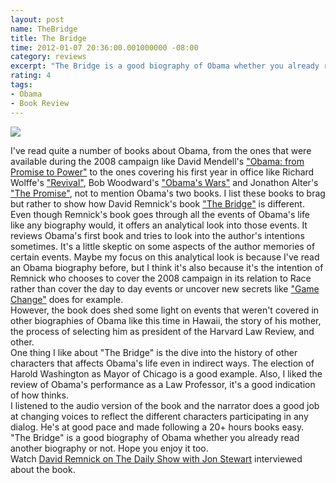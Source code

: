 ```yaml
---
layout: post
name: TheBridge
title: The Bridge
time: 2012-01-07 20:36:00.001000000 -08:00
category: reviews
excerpt: "The Bridge is a good biography of Obama whether you already read another biography or not"
rating: 4
tags:
- Obama
- Book Review
---
```

<img class="imageOnRight" src="{{ site.imgFolder_reviews }}{{ page.name }}/TheBridgeCover.jpg">

<div class="stars" title="{{ page.rating }} Stars" data-percent="{{ page.rating }}"></div>

I've read quite a number of books about Obama, from the ones that were available during the 2008 campaign like David Mendell's <a href="http://www.goodreads.com/book/show/1333713.Obama" target="_blank">"Obama: from Promise to Power"</a> to the ones covering his first year in office like Richard Wolffe's <a href="http://www.goodreads.com/review/show/132126779" target="_blank">"Revival"</a>, Bob Woodward's <a href="http://www.goodreads.com/review/show/123524533" target="_blank">"Obama's Wars"</a> and Jonathon Alter's <a href="http://www.goodreads.com/review/show/114949358" target="_blank">"The Promise"</a>, not to mention Obama's two books. I list these books to brag but rather to show how David Remnick's book <a href="http://www.goodreads.com/review/show/240926045" target="_blank">"The Bridge"</a> is different.  
Even though Remnick's book goes through all the events of Obama's life like any biography would, it offers an analytical look into those events. It reviews Obama's first book and tries to look into the author's intentions sometimes. It's a little skeptic on some aspects of the author memories of certain events. Maybe my focus on this analytical look is because I've read an Obama biography before, but I think it's also because it's the intention of Remnick who chooses to cover the 2008 campaign in its relation to Race rather than cover the day to day events or uncover new secrets like <a href="http://www.goodreads.com/review/show/114947071" target="_blank">"Game Change"</a> does for example.  
However, the book does shed some light on events that weren't covered in other biographies of Obama like this time in Hawaii, the story of his mother, the process of selecting him as president of the Harvard Law Review, and other.  
One thing I like about "The Bridge" is the dive into the history of other characters that affects Obama's life even in indirect ways. The election of Harold Washington as Mayor of Chicago is a good example. Also, I liked the review of Obama's performance as a Law Professor, it's a good indication of how thinks.  
I listened to the audio version of the book and the narrator does a good job at changing voices to reflect the different characters participating in any dialog. He's at good pace and made following a 20+ hours books easy.  
"The Bridge" is a good biography of Obama whether you already read another biography or not. Hope you enjoy it too.  
Watch <a href="http://www.thedailyshow.com/watch/thu-april-8-2010/david-remnick" target="_blank">David Remnick on The Daily Show with Jon Stewart</a> interviewed about the book.  
